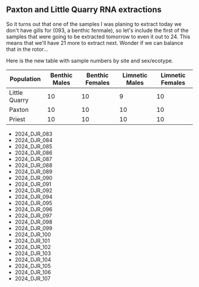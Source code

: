 ## Paxton and Little Quarry RNA extractions

So it turns out that one of the samples I was planing to extract today we don't have gills for (093, a benthic fenmale), so let's include the first of the samples that were going to be extracted 
tomorrow to even it 
out to 24. This means that we'll have 21 more to extract next. Wonder if we can balance that in the rotor...

Here is the new table with sample numbers by site and sex/ecotype.


|Population|Benthic Males|Benthic Females|Limnetic Males|Limnetic Females|
|-----|-----|-----|-----|-----|
|Little Quarry|10|10|9|10|
|Paxton|10|10|10|10|
|Priest|10|10|10|10

* 2024_DJR_083
* 2024_DJR_084
* 2024_DJR_085
* 2024_DJR_086
* 2024_DJR_087
* 2024_DJR_088
* 2024_DJR_089
* 2024_DJR_090
* 2024_DJR_091
* 2024_DJR_092
* 2024_DJR_094
* 2024_DJR_095
* 2024_DJR_096
* 2024_DJR_097
* 2024_DJR_098
* 2024_DJR_099
* 2024_DJR_100
* 2024_DJR_101
* 2024_DJR_102
* 2024_DJR_103
* 2024_DJR_104
* 2024_DJR_105
* 2024_DJR_106
* 2024_DJR_107
